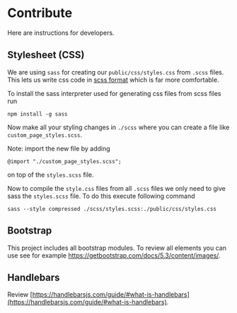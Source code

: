 # Contribute

Here are instructions for developers.

## Stylesheet (CSS)

We are using `sass` for creating our <code>public/css/styles.css</code> from `.scss` files. 
This lets us write css code in [scss format](https://sass-lang.com/documentation/style-rules#nesting) 
which is far more comfortable.

To install the sass interpreter used for generating css files from scss files run 
```
npm install -g sass
```
Now make all your styling changes in <code>./scss</code> where you can create a file like `custom_page_styles.scss`.

Note: import the new file by adding
```
@import "./custom_page_styles.scss";
```
on top of the `styles.scss` file.

Now to compile the `style.css` files from all `.scss` files we only need
to give sass the `styles.scss` file. To do this execute following command 
```
sass --style compressed ./scss/styles.scss:./public/css/styles.css
```

## Bootstrap

This project includes all bootstrap modules. To review all elements you can
use see for example https://getbootstrap.com/docs/5.3/content/images/.


## Handlebars

Review [https://handlebarsjs.com/guide/#what-is-handlebars](https://handlebarsjs.com/guide/#what-is-handlebars).